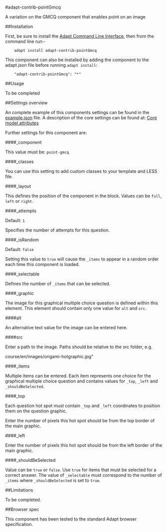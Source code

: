 #adapt-contrib-pointGmcq

A variation on the GMCQ component that enables point on an image

##Installation

First, be sure to install the [Adapt Command Line Interface](https://github.com/adaptlearning/adapt-cli), then from the command line run:-

        adapt install adapt-contrib-pointGmcq

This component can also be installed by adding the component to the adapt.json file before running `adapt install`:

        "adapt-contrib-pointGmcq": "*"

##Usage

To be completed

##Settings overview
 
An complete example of this components settings can be found in the [example.json](https://github.com/adaptlearning/adapt-contrib-pointGmcq/blob/master/example.json) file. A description of the core settings can be found at: [Core model attributes](https://github.com/adaptlearning/adapt_framework/wiki/Core-model-attributes)

Further settings for this component are:

####_component

This value must be: `point-gmcq`

####_classes

You can use this setting to add custom classes to your template and LESS file.

####_layout

This defines the position of the component in the block. Values can be `full`, `left` or `right`. 

####_attempts

Default: `1`

Specifies the number of attempts for this question.

####_isRandom

Default: `false`

Setting this value to `true` will cause the `_items` to appear in a random order each time this component is loaded.

####_selectable

Defines the number of `_items` that can be selected.

####_graphic

The image for this graphical multiple choice question is defined within this element. This element should contain only one value for `alt` and `src`.

####alt

An alternative text value for the image can be entered here.

####src

Enter a path to the image. Paths should be relative to the src folder, e.g.

course/en/images/origami-hotgraphic.jpg"

####_items

Multiple items can be entered. Each item represents one choice for the graphical multiple choice question and contains values for `_top`, `_left` and `_shouldBeSelected`.

####_top

Each question hot spot must contain `_top` and `_left` coordinates to position them on the question graphic. 

Enter the number of pixels this hot spot should be from the top border of the main graphic.

####_left

Enter the number of pixels this hot spot should be from the left border of the main graphic.

####_shouldBeSelected

Value can be `true` or `false`. Use `true` for items that must be selected for a correct answer. The value of `_selectable` must correspond to the number of `_items` where `_shouldBeSelected` is set to `true`.


##Limitations

To be completed.

##Browser spec

This component has been tested to the standard Adapt browser specification.